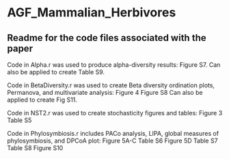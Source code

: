 # AGF_Mammalian_Herbivores

## Readme for the code files associated with the paper

Code in Alpha.r was used to produce alpha-diversity results:
	Figure S7.
	Can also be applied to create Table S9.


Code in BetaDiversity.r was used to create Beta diversity ordination plots, Permanova, and multivariate analysis:
	Figure 4
	Figure S8
	Can also be applied to create Fig S11.


Code in NST2.r was used to create stochasticity figures and tables:
	Figure 3
	Table S5


Code in Phylosymbiosis.r includes PACo analysis, LIPA, global measures of phylosymbiosis, and DPCoA plot:
	Figure 5A-C
	Table S6
	Figure 5D
	Table S7
	Table S8
	Figure S10

